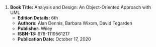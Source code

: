 1. **Book Title:**  Analysis and Design: An Object-Oriented Approach with UML
   - **Edition Details:** 6th
   - **Authors:** Alan Dennis, Barbara Wixom, David Tegarden
   - **Publisher:** Wiley
   - **ISBN-13:** 978-1119561217
   - **Publication Date:** October 17, 2020
